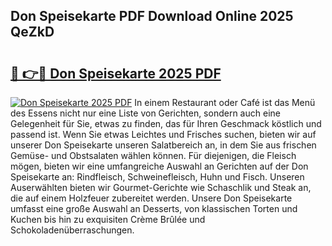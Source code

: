 ## Don Speisekarte PDF Download Online 2025 QeZkD

# <h2><a href="http://gce7vrh.nevu.top/?p=Don+Speisekarte">🔗 👉🔴 Don Speisekarte 2025 PDF</a></h2>

[![Don Speisekarte 2025 PDF](https://i.imgur.com/dBaPXMq.png)](http://gce7vrh.nevu.top/?p=Don+Speisekarte)
In einem Restaurant oder Café ist das Menü des Essens nicht nur eine Liste von Gerichten, sondern auch eine Gelegenheit für Sie, etwas zu finden, das für Ihren Geschmack köstlich und passend ist. Wenn Sie etwas Leichtes und Frisches suchen, bieten wir auf unserer Don Speisekarte unseren Salatbereich an, in dem Sie aus frischen Gemüse- und Obstsalaten wählen können. Für diejenigen, die Fleisch mögen, bieten wir eine umfangreiche Auswahl an Gerichten auf der Don Speisekarte an: Rindfleisch, Schweinefleisch, Huhn und Fisch. Unseren Auserwählten bieten wir Gourmet-Gerichte wie Schaschlik und Steak an, die auf einem Holzfeuer zubereitet werden. Unsere Don Speisekarte umfasst eine große Auswahl an Desserts, von klassischen Torten und Kuchen bis hin zu exquisiten Crème Brûlée und Schokoladenüberraschungen.

